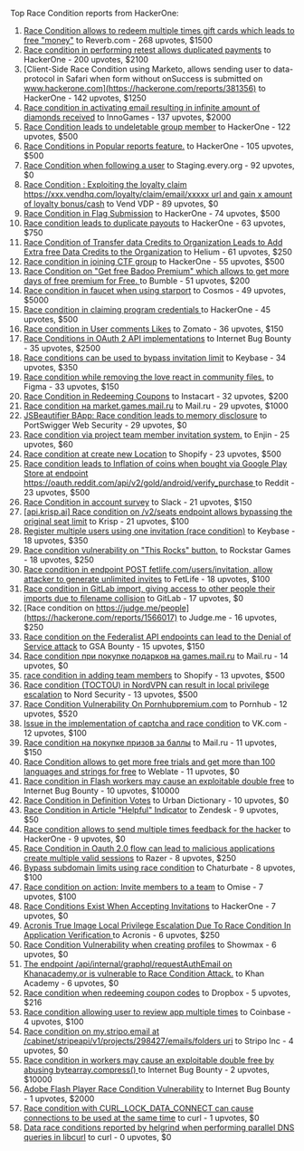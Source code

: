 Top Race Condition reports from HackerOne:

1. [Race Condition allows to redeem multiple times gift cards which leads to free "money"](https://hackerone.com/reports/759247) to Reverb.com - 268 upvotes, $1500
2. [Race condition in performing retest allows duplicated payments](https://hackerone.com/reports/429026) to HackerOne - 200 upvotes, $2100
3. [Client-Side Race Condition using Marketo, allows sending user to data-protocol in Safari when form without onSuccess is submitted on www.hackerone.com](https://hackerone.com/reports/381356) to HackerOne - 142 upvotes, $1250
4. [Race condition in activating email resulting in infinite amount of diamonds received](https://hackerone.com/reports/509629) to InnoGames - 137 upvotes, $2000
5. [Race Condition leads to undeletable group member](https://hackerone.com/reports/604534) to HackerOne - 122 upvotes, $500
6. [Race Conditions in Popular reports feature.](https://hackerone.com/reports/146845) to HackerOne - 105 upvotes, $500
7. [Race Condition when following a user](https://hackerone.com/reports/927384) to Staging.every.org - 92 upvotes, $0
8. [Race Condition : Exploiting the loyalty claim https://xxx.vendhq.com/loyalty/claim/email/xxxxx url and gain x amount of loyalty bonus/cash](https://hackerone.com/reports/331940) to Vend VDP - 89 upvotes, $0
9. [Race Condition in Flag Submission](https://hackerone.com/reports/454949) to HackerOne - 74 upvotes, $500
10. [Race condition leads to duplicate payouts](https://hackerone.com/reports/220445) to HackerOne - 63 upvotes, $750
11. [Race Condition of Transfer data Credits to Organization Leads to Add Extra free Data Credits to the Organization](https://hackerone.com/reports/974892) to Helium - 61 upvotes, $250
12. [Race condition in joining CTF group](https://hackerone.com/reports/1540969) to HackerOne - 55 upvotes, $500
13. [Race Condition on "Get free Badoo Premium" which allows to get more days of free premium for Free. ](https://hackerone.com/reports/1037430) to Bumble - 51 upvotes, $200
14. [Race condition in faucet when using starport](https://hackerone.com/reports/1438052) to Cosmos - 49 upvotes, $5000
15. [Race condition in claiming program credentials ](https://hackerone.com/reports/488985) to HackerOne - 45 upvotes, $500
16. [Race condition in User comments  Likes](https://hackerone.com/reports/1409913) to Zomato - 36 upvotes, $150
17. [Race Conditions in OAuth 2 API implementations](https://hackerone.com/reports/55140) to Internet Bug Bounty - 35 upvotes, $2500
18. [Race conditions can be used to bypass invitation limit](https://hackerone.com/reports/115007) to Keybase - 34 upvotes, $350
19. [Race condition while removing the love react in community files.](https://hackerone.com/reports/996141) to Figma - 33 upvotes, $150
20. [Race Condition in Redeeming Coupons](https://hackerone.com/reports/157996) to Instacart - 32 upvotes, $200
21. [Race condition на market.games.mail.ru](https://hackerone.com/reports/317557) to Mail.ru - 29 upvotes, $1000
22. [JSBeautifier BApp: Race condition leads to memory disclosure](https://hackerone.com/reports/187134) to PortSwigger Web Security - 29 upvotes, $0
23. [Race condition via project team member invitation system.](https://hackerone.com/reports/1108291) to Enjin - 25 upvotes, $60
24. [Race condition at create new Location](https://hackerone.com/reports/413759) to Shopify - 23 upvotes, $500
25. [Race condition leads to Inflation of coins when bought via Google Play Store at endpoint https://oauth.reddit.com/api/v2/gold/android/verify_purchase ](https://hackerone.com/reports/801743) to Reddit - 23 upvotes, $500
26. [Race Condition in account survey](https://hackerone.com/reports/165570) to Slack - 21 upvotes, $150
27. [[api.krisp.ai] Race condition on /v2/seats endpoint allows bypassing the original seat limit](https://hackerone.com/reports/1418419) to Krisp - 21 upvotes, $100
28. [Register multiple users using one invitation (race condition)](https://hackerone.com/reports/148609) to Keybase - 18 upvotes, $350
29. [Race condition vulnerability on "This Rocks" button.](https://hackerone.com/reports/474021) to Rockstar Games - 18 upvotes, $250
30. [Race condition in endpoint POST fetlife.com/users/invitation, allow attacker to generate unlimited invites](https://hackerone.com/reports/1460373) to FetLife - 18 upvotes, $100
31. [Race condition in GitLab import, giving access to other people their imports due to filename collision](https://hackerone.com/reports/214028) to GitLab - 17 upvotes, $0
32. [Race condition on https://judge.me/people](https://hackerone.com/reports/1566017) to Judge.me  - 16 upvotes, $250
33. [Race condition on the Federalist API endpoints can lead to the Denial of Service attack](https://hackerone.com/reports/249319) to GSA Bounty - 15 upvotes, $150
34. [Race condition при покупке подарков на games.mail.ru](https://hackerone.com/reports/685432) to Mail.ru - 14 upvotes, $0
35. [race condition in adding team members](https://hackerone.com/reports/176127) to Shopify - 13 upvotes, $500
36. [Race condition (TOCTOU) in NordVPN can result in local privilege escalation](https://hackerone.com/reports/768110) to Nord Security - 13 upvotes, $500
37. [Race Condition Vulnerability On Pornhubpremium.com](https://hackerone.com/reports/183624) to Pornhub - 12 upvotes, $520
38. [Issue in the implementation of captcha and race condition](https://hackerone.com/reports/67562) to VK.com - 12 upvotes, $100
39. [Race condition на покупке призов за баллы](https://hackerone.com/reports/700833) to Mail.ru - 11 upvotes, $150
40. [Race Condition allows to get more free trials and get more than 100 languages and strings for free](https://hackerone.com/reports/1087188) to Weblate - 11 upvotes, $0
41. [Race condition in Flash workers may cause an exploitabl​e double free](https://hackerone.com/reports/37240) to Internet Bug Bounty - 10 upvotes, $10000
42. [Race Condition in Definition Votes](https://hackerone.com/reports/152717) to Urban Dictionary - 10 upvotes, $0
43. [Race Condition in Article "Helpful" Indicator](https://hackerone.com/reports/109485) to Zendesk - 9 upvotes, $50
44. [Race condition allows to send multiple times feedback for the hacker](https://hackerone.com/reports/1132171) to HackerOne - 9 upvotes, $0
45. [Race Condition in Oauth 2.0 flow can lead to malicious applications create multiple valid sessions](https://hackerone.com/reports/699112) to Razer - 8 upvotes, $250
46. [Bypass subdomain limits using race condition](https://hackerone.com/reports/395351) to Chaturbate - 8 upvotes, $100
47. [Race condition on action: Invite members to a team](https://hackerone.com/reports/1285538) to Omise - 7 upvotes, $100
48. [Race Conditions Exist When Accepting Invitations](https://hackerone.com/reports/119354) to HackerOne - 7 upvotes, $0
49. [Acronis True Image Local Privilege Escalation Due To Race Condition In Application Verification ](https://hackerone.com/reports/1251464) to Acronis - 6 upvotes, $250
50. [Race Condition Vulnerability when creating profiles](https://hackerone.com/reports/1428690) to Showmax - 6 upvotes, $0
51. [The endpoint /api/internal/graphql/requestAuthEmail on Khanacademy.or is vulnerable to Race Condition Attack.](https://hackerone.com/reports/1293377) to Khan Academy - 6 upvotes, $0
52. [Race condition when redeeming coupon codes](https://hackerone.com/reports/59179) to Dropbox - 5 upvotes, $216
53. [Race condition allowing user to review app multiple times](https://hackerone.com/reports/106360) to Coinbase - 4 upvotes, $100
54. [Race condition on my.stripo.email at /cabinet/stripeapi/v1/projects/298427/emails/folders uri](https://hackerone.com/reports/994051) to Stripo Inc - 4 upvotes, $0
55. [Race condition in workers may cause an exploitable double free by abusing bytearray.compress()  ](https://hackerone.com/reports/47227) to Internet Bug Bounty - 2 upvotes, $10000
56. [Adobe Flash Player Race Condition Vulnerability](https://hackerone.com/reports/119657) to Internet Bug Bounty - 1 upvotes, $2000
57. [Race condition with CURL_LOCK_DATA_CONNECT can cause connections to be used at the same time](https://hackerone.com/reports/724134) to curl - 1 upvotes, $0
58. [Data race conditions reported by helgrind when performing parallel DNS queries in libcurl](https://hackerone.com/reports/1019457) to curl - 0 upvotes, $0
